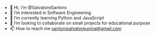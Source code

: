 - 👋 Hi, I’m @SalvatoreSantoro
- 👀 I’m interested in Software Engineering
- 🌱 I’m currently learning Python and JavaScript
- 💞️ I’m looking to collaborate on small projects for educational purpose
- 📫 How to reach me santorosalvatoreunina@gmail.com

<!---
SalvatoreSantoro/SalvatoreSantoro is a ✨ special ✨ repository because its `README.md` (this file) appears on your GitHub profile.
You can click the Preview link to take a look at your changes.
--->
